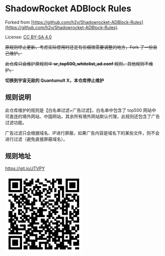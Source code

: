 # ShadowRocket ADBlock Rules

Forked from [https://github.com/h2y/Shadowrocket-ADBlock-Rules](https://github.com/h2y/Shadowrocket-ADBlock-Rules).

License: [CC BY-SA 4.0](LICENSE)

~~原规则停止更新，考虑实际使用时还是有些细微需要调整的地方，Fork 了一份自己维护。~~

~~此仓库只会维护原规则中 **sr_top500_whitelist_ad.conf** 规则，其他规则不维护。~~

**切换到宇宙无敌的 Quantumult X，本仓库停止维护**

## 规则说明

此仓库维护的规则是【白名单过滤+广告过滤】，白名单中包含了 top500 网站中可直连的境外网站、中国网站，其余所有境外网站默认代理，此规则还包含了广告过滤功能。

广告过滤只会根据域名、IP进行屏蔽，如果广告内容是域名下的某些文件，则不会进行过滤（避免直接屏蔽域名）。

## 规则地址

https://git.io/JTVPY

![sr_top500_whitelist_ad.conf](resources/sr_top500_whitelist_ad.conf.png)